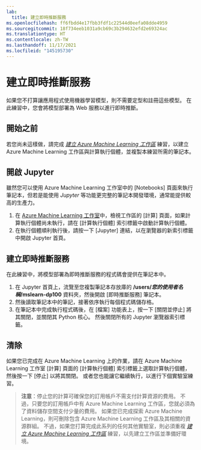 ```yaml
---
lab:
  title: 建立即時推斷服務
ms.openlocfilehash: ff6fbdd4e17fbb3fdf1c22544d0eefa08dde4959
ms.sourcegitcommit: 18f734eeb1031a9cb69c3b294632efd2e69324ac
ms.translationtype: HT
ms.contentlocale: zh-TW
ms.lasthandoff: 11/17/2021
ms.locfileid: "145195730"
---
```

# <a name="create-a-real-time-inference-service"></a>建立即時推斷服務

如果您不打算讓應用程式使用機器學習模型，則不需要定型和註冊這些模型。 在此練習中，您會將模型部署為 Web 服務以進行即時推斷。


## <a name="before-you-start"></a>開始之前

若您尚未這樣做，請完成 *[建立 Azure Machine Learning 工作區](01-create-a-workspace.md)* 練習，以建立 Azure Machine Learning 工作區與計算執行個體，並複製本練習所需的筆記本。

## <a name="open-jupyter"></a>開啟 Jupyter

雖然您可以使用 Azure Machine Learning 工作室中的 [Notebooks] 頁面來執行筆記本，但若是能使用 *Jupyter* 等功能更完整的筆記本開發環境，通常能提供較高的生產力。

1. 在 [Azure Machine Learning 工作室](https://ml.azure.com)中，檢視工作區的 [計算] 頁面，如果計算執行個體尚未執行，請在 [計算執行個體] 索引標籤中啟動計算執行個體。
2. 在執行個體順利執行後，請按一下 [Jupyter] 連結，以在瀏覽器的新索引標籤中開啟 Jupyter 首頁。

## <a name="create-a-real-time-inferencing-service"></a>建立即時推斷服務

在此練習中，將模型部署為即時推斷服務的程式碼會提供在筆記本中。

1. 在 Jupyter 首頁上，流覽至您複製筆記本存放庫的 **/users/*您的使用者名稱*/mslearn-dp100** 資料夾，然後開啟 [即時推斷服務] 筆記本。
2. 然後讀取筆記本中的筆記，接著依序執行每個程式碼儲存格。
3. 在筆記本中完成執行程式碼後，在 [檔案] 功能表上，按一下 [關閉並停止] 將其關閉，並關閉其 Python 核心。 然後關閉所有的 Jupyter 瀏覽器索引標籤。

## <a name="clean-up"></a>清除

如果您已完成在 Azure Machine Learning 上的作業，請在 Azure Machine Learning 工作室 [計算] 頁面的 [計算執行個體] 索引標籤上選取計算執行個體，然後按一下 [停止] 以將其關閉。 或者您也能讓它繼續執行，以進行下個實驗室練習。

> **注意**：停止您的計算可確保您的訂用帳戶不需支付計算資源的費用。 不過，只要您的訂用帳戶中有 Azure Machine Learning 工作區，您就必須為了資料儲存空間支付少量的費用。 如果您已完成探索 Azure Machine Learning，則可刪除包含 Azure Machine Learning 工作區及其相關的資源群組。 不過，如果您打算完成此系列的任何其他實驗室，則必須重複 *[建立 Azure Machine Learning 工作區](01-create-a-workspace.md)* 練習，以先建立工作區並準備好環境。
